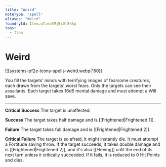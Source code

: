 ```yaml
---
title: "Weird"
noteType: "spell"
aliases: "Weird"
foundryId: Item.oTieo8MjBiDf8k5p
tags:
  - Item
---
```


# Weird
![[systems-pf2e-icons-spells-weird.webp|150]]

You fill the targets' minds with terrifying images of fearsome creatures, each drawn from the targets' worst fears. Only the targets can see their assailants. Each target takes 16d6 mental damage and must attempt a Will save.

* * *

**Critical Success** The target is unaffected.

**Success** The target takes half damage and is [[Frightened|Frightened 1]].

**Failure** The target takes full damage and is [[Frightened|Frightened 2]].

**Critical Failure** The target is so afraid, it might instantly die. It must attempt a Fortitude saving throw. If the target succeeds, it takes double damage and is [[Frightened|Frightened 2]], and it's also [[Fleeing]] until the end of its next turn unless it critically succeeded. If it fails, it is reduced to 0 Hit Points and dies.
